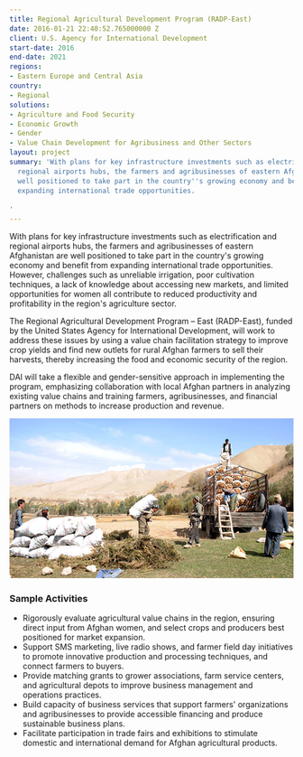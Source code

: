 ```yaml
---
title: Regional Agricultural Development Program (RADP-East)
date: 2016-01-21 22:40:52.765000000 Z
client: U.S. Agency for International Development
start-date: 2016
end-date: 2021
regions:
- Eastern Europe and Central Asia
country:
- Regional
solutions:
- Agriculture and Food Security
- Economic Growth
- Gender
- Value Chain Development for Agribusiness and Other Sectors
layout: project
summary: 'With plans for key infrastructure investments such as electrification and
  regional airports hubs, the farmers and agribusinesses of eastern Afghanistan are
  well positioned to take part in the country''s growing economy and benefit from
  expanding international trade opportunities.

'
---
```


With plans for key infrastructure investments such as electrification and regional airports hubs, the farmers and agribusinesses of eastern Afghanistan are well positioned to take part in the country's growing economy and benefit from expanding international trade opportunities. However, challenges such as unreliable irrigation, poor cultivation techniques, a lack of knowledge about accessing new markets, and limited opportunities for women all contribute to reduced productivity and profitability in the region's agriculture sector.

The Regional Agricultural Development Program – East (RADP-East), funded by the United States Agency for International Development, will work to address these issues by using a value chain facilitation strategy to improve crop yields and find new outlets for rural Afghan farmers to sell their harvests, thereby increasing the food and economic security of the region.

DAI will take a flexible and gender-sensitive approach in implementing the program, emphasizing collaboration with local Afghan partners in analyzing existing value chains and training farmers, agribusinesses, and financial partners on methods to increase production and revenue.

![Regional Agricultural Development Program \(RADP-East\)][1]

###  **Sample Activities**

* Rigorously evaluate agricultural value chains in the region, ensuring direct input from Afghan women, and select crops and producers best positioned for market expansion.
* Support SMS marketing, live radio shows, and farmer field day initiatives to promote innovative production and processing techniques, and connect farmers to buyers.
* Provide matching grants to grower associations, farm service centers, and agricultural depots to improve business management and operations practices.
* Build capacity of business services that support farmers' organizations and agribusinesses to provide accessible financing and produce sustainable business plans.
* Facilitate participation in trade fairs and exhibitions to stimulate domestic and international demand for Afghan agricultural products.

[1]: /assets/images/projects/RADP-East.jpg
